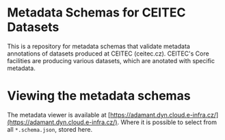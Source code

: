 # Metadata Schemas for CEITEC Datasets

This is a repository for metadata schemas that validate metadata annotations of datasets produced at CEITEC (ceitec.cz). CEITEC's Core facilities are producing various datasets, which are anotated with specific metadata.

# Viewing the metadata schemas

The metadata viewer is available at [https://adamant.dyn.cloud.e-infra.cz/](https://adamant.dyn.cloud.e-infra.cz/). Where it is possible to select from all `*.schema.json`, stored here.